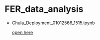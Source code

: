 # FER_data_analysis

- Chula_Deployment_01012566_1515.ipynb <p><a href="https://colab.research.google.com/drive/16in5kpmcy4t-colTDOi7eOKunMI5tv2k?usp=sharing">open here</a></p>
